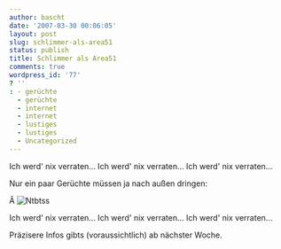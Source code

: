 ```yaml
---
author: bascht
date: '2007-03-30 00:06:05'
layout: post
slug: schlimmer-als-area51
status: publish
title: Schlimmer als Area51
comments: true
wordpress_id: '77'
? ''
: - gerüchte
  - gerüchte
  - internet
  - internet
  - lustiges
  - lustiges
  - Uncategorized
---
```


Ich werd' nix verraten... Ich werd' nix verraten... Ich werd' nix
verraten...

Nur ein paar Gerüchte müssen ja nach außen dringen:

Â ![Ntbtss](http://www.bascht.com/uploads/2007/03/ntbtss.jpg)

Ich werd' nix verraten... Ich werd' nix verraten... Ich werd' nix
verraten...

Präzisere Infos gibts (voraussichtlich) ab nächster Woche.



